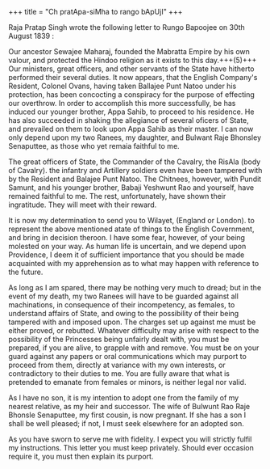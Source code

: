 +++
title = "Ch pratApa-siMha to rango bApUjI"
+++

Raja Pratap Singh wrote the following letter to Rungo Bapoojee on 30th August 1839 :

Our ancestor Sewajee Maharaj, founded the Mabratta Empire by his own valour, and protected the Hindoo religion as it exists to this day.+++(5)+++ Our ministers, great officers, and other servants of the State have hitherto performed their several duties. It now appears, that the English Company's Resident, Colonel Ovans, having taken Ballajee Punt Natoo under his protection, has been concocting a conspiracy for the purpose of effecting our overthrow. In order to accomplish this more successfully, be has induced our younger brother, Appa Sahib, to proceed to his residence. He has also succeeded in shaking the allegiance of several oficers of State, and prevailed on them to look upon Appa Sahib as their master. I can now only depend upon my two Ranees, my daughter, and Bulwant Raje Bhonsley Senaputtee, as those who yet remaia faithful to me.

The great officers of State, the Commander of the Cavalry, the RisAla (body of Cavalry). the infantry and Artillery soldiers even have been tampered with by the Resident and Balajee Punt Natoo. The Chitnees, however, with Pundit Samunt, and his younger brother, Babaji Yeshwunt Rao and yourself, have remained faithful to me. The rest, unfortunately, have shown their ingratitude. They will meet with their reward.

It is now my determination to send you to Wilayet, (England or London). to represent the above mentioned atate of things to the English Covernment, and bring in decision theroon. I have some fear, however, of your being molested on your way. As human life is uncertain, and we depend upon Providence, I deem it of sufficient importance that you should be made acquainted with my apprehension as to what may happen with reference to the future.

As long as I am spared, there may be nothing very much to dread; but in the event of my death, my two Ranees will have to be guarded against all machinations, in consequence of their incompetency, as females, to understand affairs of State, and owing to the possibility of their being tampered with and imposed upon. The charges set up against me must be either proved, or rebutted. Whatever difficulty may arise with respect to the possibility of the Princesses being unfairly dealt with, you must be prepared, if you are alive, to grapple with and remove. You must be on your guard against any papers or oral communications which may purport to proceed from them, directly at variance with my own interests, or contradictory to their duties to me. You are fully aware that what is pretended to emanate from females or minors, is neither legal nor valid.

As I have no son, it is my intention to adopt one from the family of my nearest relative, as my heir and successor. The wife of Bulwunt Rao Raje Bhonsle Senaputtee, my first cousin, is now pregnant. If she has a son I shall be well pleased; if not, I must seek elsewhere for an adopted son.

As you have sworn to serve me with fidelity. I expect you will strictly fulfil my instructions. This letter you must keep privately. Should ever occasion require it, you must then explain its purport.